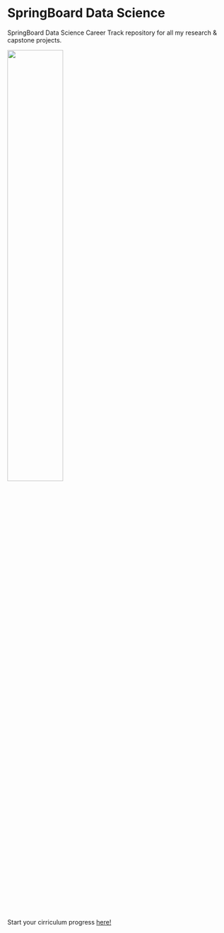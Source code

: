 # SpringBoard Data Science
SpringBoard Data Science Career Track repository for all my research &amp; capstone projects.

<img src="https://course_report_production.s3.amazonaws.com/rich/rich_files/rich_files/3350/s1200/springboard-data-science-career-track-curriculum-spotlight.png" width="50%">

Start your cirriculum progress [here!](https://www.springboard.com/workshops/data-science-career-track/learn#/dashboard)
